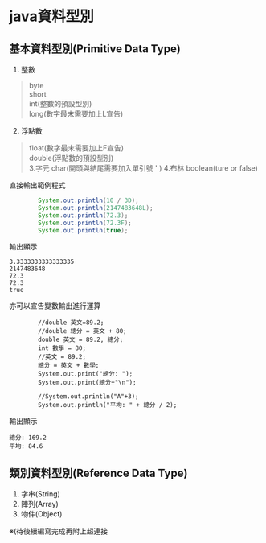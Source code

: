 # java資料型別
## 基本資料型別(Primitive Data Type)
 1. 整數
>byte  
>short  
>int(整數的預設型別)  
>long(數字最末需要加上L宣告)  
 2. 浮點數
>float(數字最末需要加上F宣告)  
>double(浮點數的預設型別)  
 3.字元
>char(開頭與結尾需要加入單引號 ' )
 4.布林
>boolean(ture or false)  

直接輸出範例程式
```JAVA
        System.out.println(10 / 3D);
        System.out.println(2147483648L);
        System.out.println(72.3);
        System.out.println(72.3F);
        System.out.println(true);
```
輸出顯示
```
3.3333333333333335  
2147483648  
72.3  
72.3  
true  
```

亦可以宣告變數輸出進行運算
```
        //double 英文=89.2;
        //double 總分 = 英文 + 80;
        double 英文 = 89.2, 總分;
        int 數學 = 80;
        //英文 = 89.2;
        總分 = 英文 + 數學;
        System.out.print("總分: ");
        System.out.print(總分+"\n");

        //System.out.println("A"+3);
        System.out.println("平均: " + 總分 / 2);
```
輸出顯示
```
總分: 169.2
平均: 84.6
```

## 類別資料型別(Reference Data Type)
 1. 字串(String)
 2. 陣列(Array)
 3. 物件(Object)

※(待後續編寫完成再附上超連接
